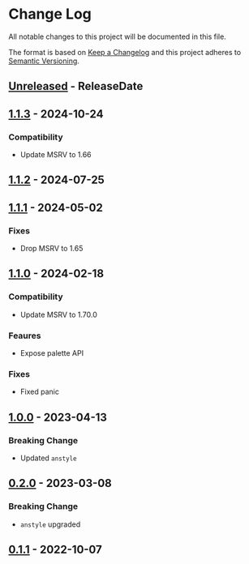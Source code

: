 # Change Log
All notable changes to this project will be documented in this file.

The format is based on [Keep a Changelog](http://keepachangelog.com/)
and this project adheres to [Semantic Versioning](http://semver.org/).

<!-- next-header -->
## [Unreleased] - ReleaseDate

## [1.1.3] - 2024-10-24

### Compatibility

- Update MSRV to 1.66

## [1.1.2] - 2024-07-25

## [1.1.1] - 2024-05-02

### Fixes

- Drop MSRV to 1.65

## [1.1.0] - 2024-02-18

### Compatibility

- Update MSRV to 1.70.0

### Feaures

- Expose palette API

### Fixes

- Fixed panic

## [1.0.0] - 2023-04-13

### Breaking Change

- Updated `anstyle`

## [0.2.0] - 2023-03-08

### Breaking Change

- `anstyle` upgraded

## [0.1.1] - 2022-10-07

<!-- next-url -->
[Unreleased]: https://github.com/rust-cli/anstyle/compare/anstyle-lossy-v1.1.3...HEAD
[1.1.3]: https://github.com/rust-cli/anstyle/compare/anstyle-lossy-v1.1.2...anstyle-lossy-v1.1.3
[1.1.2]: https://github.com/rust-cli/anstyle/compare/anstyle-lossy-v1.1.1...anstyle-lossy-v1.1.2
[1.1.1]: https://github.com/rust-cli/anstyle/compare/anstyle-lossy-v1.1.0...anstyle-lossy-v1.1.1
[1.1.0]: https://github.com/rust-cli/anstyle/compare/anstyle-lossy-v1.0.0...anstyle-lossy-v1.1.0
[1.0.0]: https://github.com/rust-cli/anstyle/compare/anstyle-lossy-v0.2.0...anstyle-lossy-v1.0.0
[0.2.0]: https://github.com/rust-cli/anstyle/compare/anstyle-lossy-v0.1.1...anstyle-lossy-v0.2.0
[0.1.1]: https://github.com/rust-cli/anstyle/compare/b31a85851f2104407bbbced9e24e0ca71021e3f8...anstyle-lossy-v0.1.1
